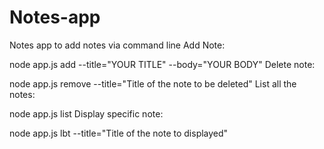 # Notes-app
Notes app to add notes via command line
Add Note:

node app.js add --title="YOUR TITLE" --body="YOUR BODY"
Delete note:

node app.js remove --title="Title of the note to be deleted"
List all the notes:

node app.js list
Display specific note:

node app.js lbt --title="Title of the note to displayed"

